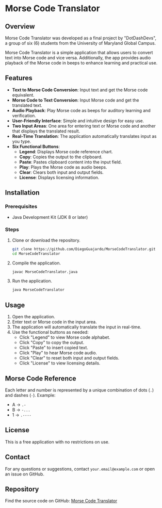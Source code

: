 # Morse Code Translator

## Overview
Morse Code Translator was developed as a final project by "DotDashDevs", a group of six (6) students from the University of Maryland Global Campus.

Morse Code Translator is a simple application that allows users to convert text into Morse code and vice versa. Additionally, the app provides audio playback of the Morse code in beeps to enhance learning and practical use.

## Features

- **Text to Morse Code Conversion**: Input text and get the Morse code equivalent.
- **Morse Code to Text Conversion**: Input Morse code and get the translated text.
- **Audio Playback**: Play Morse code as beeps for auditory learning and verification.
- **User-Friendly Interface**: Simple and intuitive design for easy use.
- **Two Input Areas**: One area for entering text or Morse code and another that displays the translated result.
- **Real-Time Translation**: The application automatically translates input as you type.
- **Six Functional Buttons**:
  - **Legend**: Displays Morse code reference chart.
  - **Copy**: Copies the output to the clipboard.
  - **Paste**: Pastes clipboard content into the input field.
  - **Play**: Plays the Morse code as audio beeps.
  - **Clear**: Clears both input and output fields.
  - **License**: Displays licensing information.

## Installation

### Prerequisites

- Java Development Kit (JDK 8 or later)

### Steps

1. Clone or download the repository.
   ```sh
   git clone https://github.com/DiegoGuajardo/MorseCodeTranslator.git
   cd MorseCodeTranslator
   ```
2. Compile the application.
   ```sh
   javac MorseCodeTranslator.java
   ```
3. Run the application.
   ```sh
   java MorseCodeTranslator
   ```

## Usage

1. Open the application.
2. Enter text or Morse code in the input area.
3. The application will automatically translate the input in real-time.
4. Use the functional buttons as needed:
   - Click "Legend" to view Morse code alphabet.
   - Click "Copy" to copy the output.
   - Click "Paste" to insert copied text.
   - Click "Play" to hear Morse code audio.
   - Click "Clear" to reset both input and output fields.
   - Click "License" to view licensing details.

## Morse Code Reference

Each letter and number is represented by a unique combination of dots (`.`) and dashes (`-`). Example:

- A → `.-`
- B → `-...`
- 1 → `.----`

## License

This is a free application with no restrictions on use.

## Contact

For any questions or suggestions, contact `your.email@example.com` or open an issue on GitHub.

## Repository

Find the source code on GitHub: [Morse Code Translator](https://github.com/DiegoGuajardo/MorseCodeTranslator)

